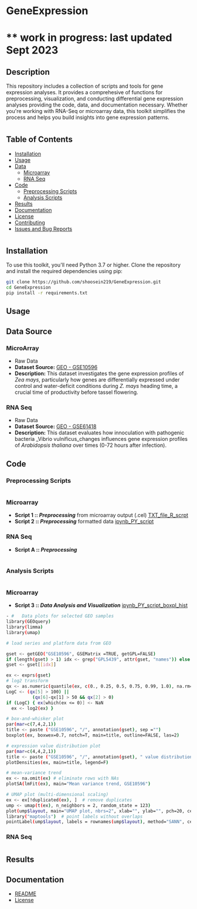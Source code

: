 # GeneExpression
#
# ** work in progress: last updated Sept 2023
## Description
This repository includes a collection of scripts and tools for gene expression analyses. It provides a comprehesive of functions for preprocessing, visualization, and conducting differential gene expression analyses providing the code, data, and documentation necessary. Whether you're working with RNA-Seq or microarray data, this toolkit simplifies the process and helps you build insights into gene expression patterns.
#
## Table of Contents
- [Installation](#installation)
- [Usage](#usage)
- [Data](#data)
  - [Microarray](#microarray)
  - [RNA Seq](#rna-seq)
- [Code](#code)
  - [Preprocessing Scripts](#preprocessing-scripts)
  - [Analysis Scripts](#analysis-scripts)
- [Results](#results)
- [Documentation](#documentation)
- [License](#license)
- [Contributing](#contributing)
- [Issues and Bug Reports](#issues-and-bug-reports)
#
#  
## Installation

To use this toolkit, you'll need Python 3.7 or higher. Clone the repository and install the required dependencies using pip:

```bash
git clone https://github.com/shoosein219/GeneExpression.git
cd GeneExpression
pip install -r requirements.txt
```
## Usage

## Data Source

### MicroArray
- Raw Data
- **Dataset Source:** [GEO - GSE10596](https://www.ncbi.nlm.nih.gov/geo/query/acc.cgi?acc=GSE10596)
- **Description:** This dataset investigates the gene expression profiles of _Zea mays_, particularly how genes are differentially expressed under control and water-deficit conditions during _Z. mays_ heading time, a crucial time of productivity before tassel flowering.

### RNA Seq
- Raw Data
- **Dataset Source:** [GEO - GSE61418](https://www.ncbi.nlm.nih.gov/geo/query/acc.cgi?acc=GSE61418)
- **Description:** This dataset evaluates how innoculation with pathogenic bacteria _Vibrio vulnificus_changes influences gene expression profiles of _Arabidopsis thaliana_ over times (0-72 hours after infection).


## Code

### Preprocessing Scripts
#
### Microarray
- **Script 1 :: _Preprocessing_** from microarray output (.cel)
  [TXT_file_R_scrpt](http://localhost:8888/edit/Desktop/microarrayExample/Rcode_convert_CEL_file.txt)
- **Script 2 :: _Preprocessing_** formatted data
  [ipynb_PY_script](http://localhost:8888/notebooks/Desktop/microarrayExample/microarray_gene_expression_data_preprocessing.ipynb)

### RNA Seq
- **Script A :: _Preprocessing_**


#
### Analysis Scripts
#
### Microarray
- **Script 3 :: _Data Analysis and Visualization_** [ipynb_PY_script_boxpl_hist](http://localhost:8888/notebooks/Desktop/microarrayExample/microarray_gene_expression_data_analysis_viz.ipynb)

```bash
- #   Data plots for selected GEO samples
library(GEOquery)
library(limma)
library(umap)

# load series and platform data from GEO

gset <- getGEO("GSE10596", GSEMatrix =TRUE, getGPL=FALSE)
if (length(gset) > 1) idx <- grep("GPL5439", attr(gset, "names")) else idx <- 1
gset <- gset[[idx]]

ex <- exprs(gset)
# log2 transform
qx <- as.numeric(quantile(ex, c(0., 0.25, 0.5, 0.75, 0.99, 1.0), na.rm=T))
LogC <- (qx[5] > 100) ||
          (qx[6]-qx[1] > 50 && qx[2] > 0)
if (LogC) { ex[which(ex <= 0)] <- NaN
  ex <- log2(ex) }

# box-and-whisker plot
par(mar=c(7,4,2,1))
title <- paste ("GSE10596", "/", annotation(gset), sep ="")
boxplot(ex, boxwex=0.7, notch=T, main=title, outline=FALSE, las=2)

# expression value distribution plot
par(mar=c(4,4,2,1))
title <- paste ("GSE10596", "/", annotation(gset), " value distribution", sep ="")
plotDensities(ex, main=title, legend=F)

# mean-variance trend
ex <- na.omit(ex) # eliminate rows with NAs
plotSA(lmFit(ex), main="Mean variance trend, GSE10596")

# UMAP plot (multi-dimensional scaling)
ex <- ex[!duplicated(ex), ]  # remove duplicates
ump <- umap(t(ex), n_neighbors = 2, random_state = 123)
plot(ump$layout, main="UMAP plot, nbrs=2", xlab="", ylab="", pch=20, cex=1.5)
library("maptools")  # point labels without overlaps
pointLabel(ump$layout, labels = rownames(ump$layout), method="SANN", cex=0.6)
```

### RNA Seq

#
## Results

## Documentation

- [README](#readme)
- [License](#license)
